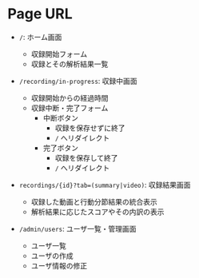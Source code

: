 # Page URL

- `/`: ホーム画面
    - 収録開始フォーム
    - 収録とその解析結果一覧

- `/recording/in-progress`: 収録中画面
    - 収録開始からの経過時間
    - 収録中断・完了フォーム
        - 中断ボタン
            - 収録を保存せずに終了
            - `/` へリダイレクト
        - 完了ボタン
            - 収録を保存して終了
            - `/` へリダイレクト

- `recordings/{id}?tab=(summary|video)`: 収録結果画面
    - 収録した動画と行動分節結果の統合表示
    - 解析結果に応じたスコアやその内訳の表示

- `/admin/users`: ユーザ一覧・管理画面
    - ユーザ一覧
    - ユーザの作成
    - ユーザ情報の修正
